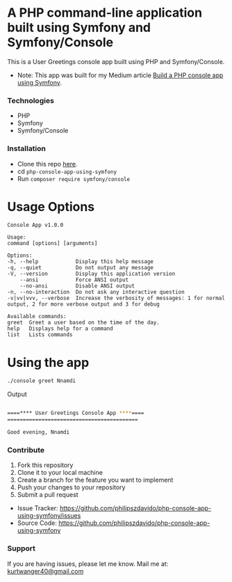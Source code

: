 # A PHP command-line application built using Symfony and Symfony/Console

This is a User Greetings console app built using PHP and Symfony/Console.

* Note: This app was built for my Medium article [Build a PHP console app using Symfony](https://medium.com/@kurtwanger40/build-a-php-console-application-using-symfony-692a876f416).

### Technologies
- PHP
- Symfony
- Symfony/Console

### Installation
* Clone this repo [here](https://github.com/philipszdavido/php-console-app-using-symfony).
* cd `php-console-app-using-symfony`
* Run `composer require symfony/console`

# Usage Options
    Console App v1.0.0

    Usage:
    command [options] [arguments]

    Options:
    -h, --help            Display this help message
    -q, --quiet           Do not output any message
    -V, --version         Display this application version
        --ansi            Force ANSI output
        --no-ansi         Disable ANSI output
    -n, --no-interaction  Do not ask any interactive question
    -v|vv|vvv, --verbose  Increase the verbosity of messages: 1 for normal output, 2 for more verbose output and 3 for debug

    Available commands:
    greet  Greet a user based on the time of the day.
    help   Displays help for a command
    list   Lists commands

# Using the app

```sh
./console greet Nnamdi
```

Output
```sh

====**** User Greetings Console App ****====
==========================================

Good evening, Nnamdi
```
### Contribute
1. Fork this repository
2. Clone it to your local machine
3. Create a branch for the feature you want to implement
4. Push your changes to your repository
5. Submit a pull request

- Issue Tracker: https://github.com/philipszdavido/php-console-app-using-symfony/issues
- Source Code: https://github.com/philipszdavido/php-console-app-using-symfony

### Support
If you are having issues, please let me know.
Mail me at: kurtwanger40@gmail.com
